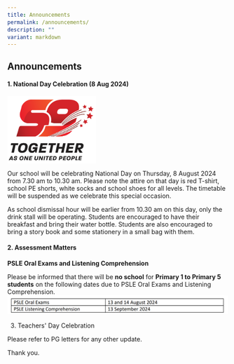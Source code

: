 ```yaml
---
title: Announcements
permalink: /announcements/
description: ""
variant: markdown
---
```

## Announcements

#### 1. National Day Celebration (8 Aug 2024)
<img style="width: 40%;" src="/images/Annoucement/NDP_24_Logo_High_Res.png" align="center">

Our school will be celebrating National Day on Thursday, 8 August 2024 from 7.30 am to 10.30 am. 
Please note the attire on that day is red T-shirt, school PE shorts, white socks and school shoes for 
all levels. The timetable will be suspended as we celebrate this special occasion.

As school dismissal hour will be earlier from 10.30 am on this day, only the drink stall will be operating. 
Students are encouraged to have their breakfast and bring their water bottle. Students are also 
encouraged to bring a story book and some stationery in a small bag with them. 

#### 2. **Assessment Matters**

**PSLE Oral Exams and Listening Comprehension**

Please be informed that there will be **no school** for **Primary 1 to Primary 5 students** on the 
following dates due to PSLE Oral Exams and Listening Comprehension.
![](/images/Annoucement/PSLE_2024.png)

3. Teachers' Day Celebration




Please refer to PG letters for any other update.

Thank you.